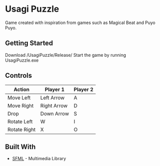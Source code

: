 # Usagi Puzzle

Game created with inspiration from games such as Magical Beat and Puyo Puyo.

## Getting Started

Download /UsagiPuzzle/Release/
Start the game by running UsagiPuzzle.exe

## Controls

| Action       | Player 1    | Player 2 |
|--------------|-------------|----------|
| Move Left    | Left Arrow  | A        |
| Move Right   | Right Arrow | D        |
| Drop         | Down Arrow  | S        |
| Rotate Left  | W           | I        |
| Rotate Right | X           | O        |


## Built With

* [SFML](https://www.sfml-dev.org) - Multimedia Library

